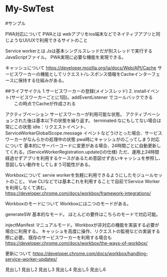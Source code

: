 # My-SwTest
#サンプル

PWA対応について
PWAとは
webアプリをios端末などでネイティブアプリと同じようなUI/UXで利用できるサイトのこと

Service workerとは Jsは基本シングルスレッドだが別スレッドで実行するJavaScriptファイル。 PWA実現に必要な機能を実現できる。

キャッシュについて https://developer.mozilla.org/ja/docs/Web/API/Cache サービスワーカーの機能としてリクエスト/レスポンス情報をCacheインターフェースに保持する仕組みがある。

##ライフサイクル 1.サービスワーカーの登録(メインスレッド) 2. installイベント(サービスワーカーごとに1回)。addEventListener でコールバックできる 　　この時点でCacheが作成される

アクティブベーション サービスワーカーが利用可能な状態。 アクティブベーションされた後は基本以下の状態を繰り返す。 terminated:なにもしてない場合は常にこの状態 idle：リクエストイベント、ServiceWorkerGlobalScope.message イベントなどうけとった場合、サービスワーカーがなんらかの処理中の状態
pwa時にキャッシュがのこってしまう対応について 基本的にサーバーコードに変更がある場合、24時間ごとに自動更新してくれる。(ServiceWorkerRegistration.update()の仕様) ただ、運用上24時間経過せずアプリを利用するケースがあるため意図せず古いキャッシュを参照し、 意図しない動作をしてしまう可能性がある。

Workboxについて
servie workerを気軽に利用できるようにしたモジュールセットのこと。 Vue CLIなどでは基本これを利用することで自前でService Workerを利用しなくて済む。 https://developer.chrome.com/docs/workbox/framework-integrations/

Workboxのモードについて
Workboxには二つのモードがある。

generateSW 基本的なモード。 ほとんどの要件はこちらのモードで対応可能。

injectManifest マニュアルモード。Workboxが非対応の機能を実装する必要が場合に利用する。 キャッシュを高度に操作、リクエストの監視などの実装する際に必要。 既存のサービスワーカーを利用する場合も https://developer.chrome.com/docs/workbox/the-ways-of-workbox/

更新について
https://developer.chrome.com/docs/workbox/handling-service-worker-updates/

見出し1
見出し2
見出し3
見出し4
見出し5
見出し6
